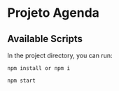 # Projeto Agenda

## Available Scripts

In the project directory, you can run:

`npm install or npm i`

`npm start`
